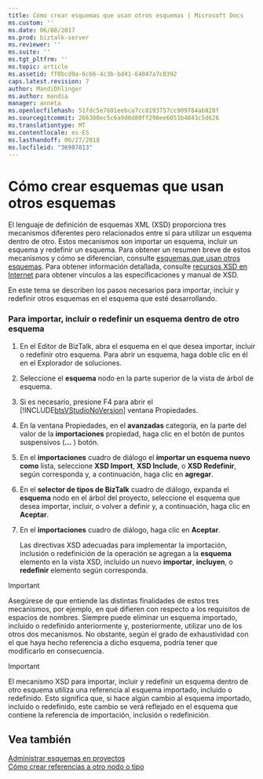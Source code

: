 ```yaml
---
title: Cómo crear esquemas que usan otros esquemas | Microsoft Docs
ms.custom: ''
ms.date: 06/08/2017
ms.prod: biztalk-server
ms.reviewer: ''
ms.suite: ''
ms.tgt_pltfrm: ''
ms.topic: article
ms.assetid: ff0bcd9a-6c66-4c3b-bd41-64047a7c8392
caps.latest.revision: 7
author: MandiOhlinger
ms.author: mandia
manager: anneta
ms.openlocfilehash: 51fdc5e7601eebca7cc8193757cc909784ab828f
ms.sourcegitcommit: 266308ec5c6a9d8d80ff298ee6051b4843c5d626
ms.translationtype: MT
ms.contentlocale: es-ES
ms.lasthandoff: 06/27/2018
ms.locfileid: "36987813"
---
```

# <a name="how-to-create-schemas-that-use-other-schemas"></a>Cómo crear esquemas que usan otros esquemas
El lenguaje de definición de esquemas XML (XSD) proporciona tres mecanismos diferentes pero relacionados entre sí para utilizar un esquema dentro de otro. Estos mecanismos son importar un esquema, incluir un esquema y redefinir un esquema. Para obtener un resumen breve de estos mecanismos y cómo se diferencian, consulte [esquemas que usan otros esquemas](../core/schemas-that-use-other-schemas.md). Para obtener información detallada, consulte [recursos XSD en Internet](../core/xsd-resources-on-the-web.md) para obtener vínculos a las especificaciones y manual de XSD.  
  
 En este tema se describen los pasos necesarios para importar, incluir y redefinir otros esquemas en el esquema que esté desarrollando.  
  
### <a name="to-import-include-or-redefine-one-schema-within-another-schema"></a>Para importar, incluir o redefinir un esquema dentro de otro esquema  
  
1. En el Editor de BizTalk, abra el esquema en el que desea importar, incluir o redefinir otro esquema. Para abrir un esquema, haga doble clic en él en el Explorador de soluciones.  
  
2. Seleccione el **esquema** nodo en la parte superior de la vista de árbol de esquema.  
  
3. Si es necesario, presione F4 para abrir el [!INCLUDE[btsVStudioNoVersion](../includes/btsvstudionoversion-md.md)] ventana Propiedades.  
  
4. En la ventana Propiedades, en el **avanzadas** categoría, en la parte del valor de la **importaciones** propiedad, haga clic en el botón de puntos suspensivos (**...** ) botón.  
  
5. En el **importaciones** cuadro de diálogo el **importar un esquema nuevo como** lista, seleccione **XSD Import**, **XSD Include**, o **XSD Redefinir**, según corresponda y, a continuación, haga clic en **agregar**.  
  
6. En el **selector de tipos de BizTalk** cuadro de diálogo, expanda el **esquema** nodo en el árbol del proyecto, seleccione el esquema que desea importar, incluir, o volver a definir y, a continuación, haga clic en **Aceptar**.  
  
7. En el **importaciones** cuadro de diálogo, haga clic en **Aceptar**.  
  
    Las directivas XSD adecuadas para implementar la importación, inclusión o redefinición de la operación se agregan a la **esquema** elemento en la vista XSD, incluido un nuevo **importar**, **incluyen**, o **redefinir** elemento según corresponda.  
  
> [!IMPORTANT]
>  Asegúrese de que entiende las distintas finalidades de estos tres mecanismos, por ejemplo, en qué difieren con respecto a los requisitos de espacios de nombres. Siempre puede eliminar un esquema importado, incluido o redefinido anteriormente y, posteriormente, utilizar uno de los otros dos mecanismos. No obstante, según el grado de exhaustividad con el que haya hecho referencia a dicho esquema, podría tener que modificarlo en consecuencia.  
  
> [!IMPORTANT]
>  El mecanismo XSD para importar, incluir y redefinir un esquema dentro de otro esquema utiliza una referencia al esquema importado, incluido o redefinido. Esto significa que, si hace algún cambio al esquema importado, incluido o redefinido, este cambio se verá reflejado en el esquema que contiene la referencia de importación, inclusión o redefinición.  
  
## <a name="see-also"></a>Vea también  
 [Administrar esquemas en proyectos](../core/managing-schemas-within-projects.md)   
 [Cómo crear referencias a otro nodo o tipo](../core/how-to-create-references-to-another-node-or-type.md)